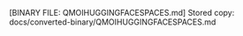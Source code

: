 [BINARY FILE: QMOIHUGGINGFACESPACES.md]
Stored copy: docs/converted-binary/QMOIHUGGINGFACESPACES.md

